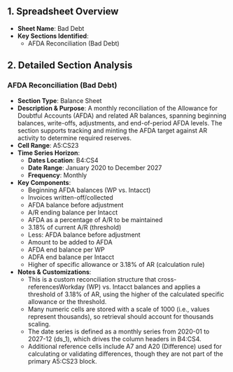 ## 1. Spreadsheet Overview
- **Sheet Name**: Bad Debt
- **Key Sections Identified**:
  - AFDA Reconciliation (Bad Debt)

## 2. Detailed Section Analysis

### AFDA Reconciliation (Bad Debt)
- **Section Type**: Balance Sheet
- **Description & Purpose**: A monthly reconciliation of the Allowance for Doubtful Accounts (AFDA) and related AR balances, spanning beginning balances, write-offs, adjustments, and end-of-period AFDA levels. The section supports tracking and minting the AFDA target against AR activity to determine required reserves.
- **Cell Range**: A5:CS23
- **Time Series Horizon**:
  - **Dates Location**: B4:CS4
  - **Date Range**: January 2020 to December 2027
  - **Frequency**: Monthly
- **Key Components**: 
  - Beginning AFDA balances (WP vs. Intacct)
  - Invoices written-off/collected
  - AFDA balance before adjustment
  - A/R ending balance per Intacct
  - AFDA as a percentage of A/R to be maintained
  - 3.18% of current A/R (threshold)
  - Less: AFDA balance before adjustment
  - Amount to be added to AFDA
  - AFDA end balance per WP
  - ADFA end balance per Intacct
  - Higher of specific allowance or 3.18% of AR (calculation rule)
- **Notes & Customizations**:
  - This is a custom reconciliation structure that cross-referencesWorkday (WP) vs. Intacct balances and applies a threshold of 3.18% of AR, using the higher of the calculated specific allowance or the threshold.
  - Many numeric cells are stored with a scale of 1000 (i.e., values represent thousands), so retrieval should account for thousands scaling. 
  - The date series is defined as a monthly series from 2020-01 to 2027-12 (ds_1), which drives the column headers in B4:CS4. 
  - Additional reference cells include A7 and A20 (Difference) used for calculating or validating differences, though they are not part of the primary A5:CS23 block.
